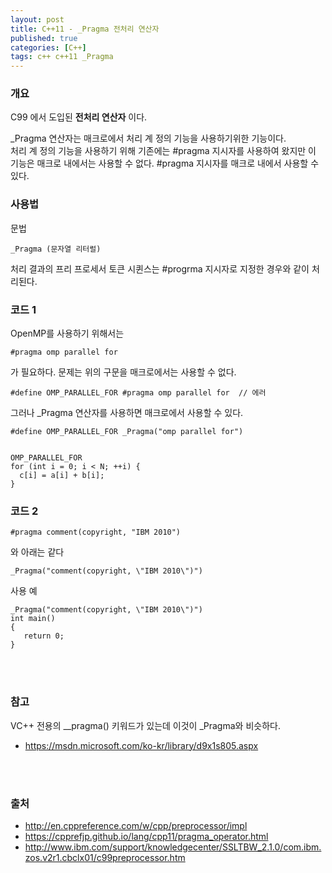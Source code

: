 ```yaml
---
layout: post
title: C++11 - _Pragma 전처리 연산자
published: true
categories: [C++]
tags: c++ c++11 _Pragma
---
```

### 개요
C99 에서 도입된 **전처리 연산자** 이다.  

_Pragma 연산자는 매크로에서 처리 계 정의 기능을 사용하기위한 기능이다.  
처리 계 정의 기능을 사용하기 위해 기존에는 #pragma 지시자를 사용하여 왔지만 이 기능은 매크로 내에서는 사용할 수 없다.
#pragma 지시자를 매크로 내에서 사용할 수 있다.


### 사용법
문법

```
_Pragma (문자열 리터럴)
```

처리 결과의 프리 프로세서 토큰 시퀸스는 #progrma 지시자로 지정한 경우와 같이 처리된다.



### 코드 1
OpenMP를 사용하기 위해서는

```
#pragma omp parallel for
```

가 필요하다. 문제는 위의 구문을 매크로에서는 사용할 수 없다.

```
#define OMP_PARALLEL_FOR #pragma omp parallel for  // 에러
```

그러나 _Pragma 연산자를 사용하면 매크로에서 사용할 수 있다.

```
#define OMP_PARALLEL_FOR _Pragma("omp parallel for")


OMP_PARALLEL_FOR
for (int i = 0; i < N; ++i) {
  c[i] = a[i] + b[i];
}
```



### 코드 2

```
#pragma comment(copyright, "IBM 2010")
```
와 아래는 같다
```
_Pragma("comment(copyright, \"IBM 2010\")")
```

사용 예

```
_Pragma("comment(copyright, \"IBM 2010\")")
int main()
{
   return 0;
}
```


<br>
<br>    

### 참고  
VC++ 전용의 __pragma() 키워드가 있는데 이것이 _Pragma와 비슷하다.  
- https://msdn.microsoft.com/ko-kr/library/d9x1s805.aspx


<br>
<br>  

### 출처  
- http://en.cppreference.com/w/cpp/preprocessor/impl
- https://cpprefjp.github.io/lang/cpp11/pragma_operator.html
- http://www.ibm.com/support/knowledgecenter/SSLTBW_2.1.0/com.ibm.zos.v2r1.cbclx01/c99preprocessor.htm
